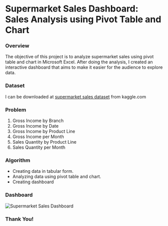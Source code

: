 # Supermarket Sales Dashboard: Sales Analysis using Pivot Table and Chart
### Overview
The objective of this project is to analyze supermarket sales using pivot table and chart in Microsoft Excel. After doing the analysis, I created an interactive dashboard that aims to make it easier for the audience to explore data.
### Dataset
I can be downloaded at [supermarket sales dataset](https://www.kaggle.com/datasets/aungpyaeap/supermarket-sales) from kaggle.com 
### Problem
1. Gross Income by Branch
2. Gross Income by Date
3. Gross Income by Product Line
4. Gross Income per Month
5. Sales Quantity by Product Line
6. Sales Quantity per Month
### Algorithm
- Creating data in tabular form.
- Analyzing data using pivot table and chart.
- Creating dashboard
### Dashboard
![Supermarket Sales Dashboard](https://github.com/agungbudiwirawan/supermarket_sales_dashboard-sales-analysis-using-pivot-table-and-chart/blob/main/image/supermarket%20sales%20dashboard.JPG)
### Thank You!
